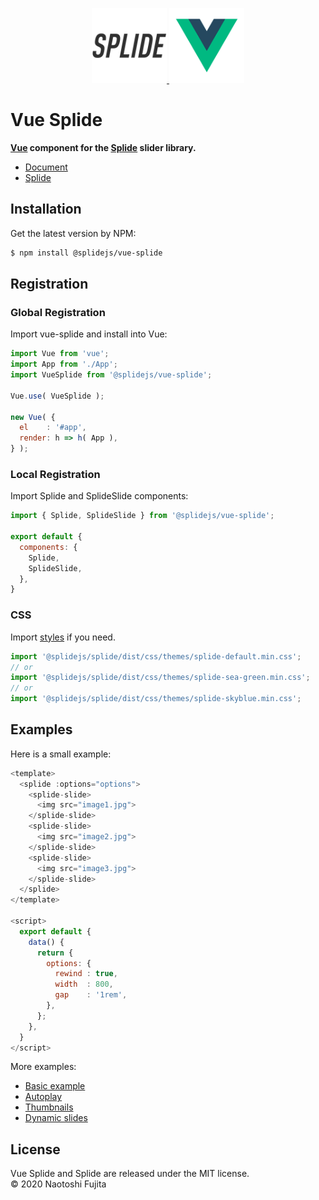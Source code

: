 <p align="center">
    <a href="https://splidejs.com" target="_blank">
        <img width="120px" src="images/splide-logo.png">
    </a>
    <a href="https://vuejs.org/" target="_blank">
        <img width="120px" src="images/vue-logo.png">
    </a>
</p>

# Vue Splide
**[Vue](https://vuejs.org/) component for the [Splide](https://github.com/Splidejs/splide) slider library.**
* [Document](https://splidejs.com/integration-vue-splide/)
* [Splide](https://github.com/Splidejs/splide)

## Installation
Get the latest version by NPM:
```bash
$ npm install @splidejs/vue-splide
```

## Registration
### Global Registration
Import vue-splide and install into Vue:
```javascript
import Vue from 'vue';
import App from './App';
import VueSplide from '@splidejs/vue-splide';

Vue.use( VueSplide );

new Vue( {
  el    : '#app',
  render: h => h( App ),
} );
```

### Local Registration
Import Splide and SplideSlide components:
```javascript
import { Splide, SplideSlide } from '@splidejs/vue-splide';

export default {
  components: {
    Splide,
    SplideSlide,
  },
}
```

### CSS
Import [styles](https://splidejs.com/themes/) if you need.
```javascript
import '@splidejs/splide/dist/css/themes/splide-default.min.css';
// or
import '@splidejs/splide/dist/css/themes/splide-sea-green.min.css';
// or
import '@splidejs/splide/dist/css/themes/splide-skyblue.min.css';
```

## Examples
Here is a small example:
```javascript
<template>
  <splide :options="options">
    <splide-slide>
      <img src="image1.jpg">
    </splide-slide>
    <splide-slide>
      <img src="image2.jpg">
    </splide-slide>
    <splide-slide>
      <img src="image3.jpg">
    </splide-slide>
  </splide>
</template>

<script>
  export default { 
    data() {
      return {
        options: {
          rewind : true,
          width  : 800,
          gap    : '1rem',
        },
      };
    },
  }
</script>
```
More examples:
* [Basic example](https://github.com/Splidejs/vue-splide/blob/master/src/js/examples/components/BasicExample.vue)
* [Autoplay](https://github.com/Splidejs/vue-splide/blob/master/src/js/examples/components/AutoplayExample.vue)
* [Thumbnails](https://github.com/Splidejs/vue-splide/blob/master/src/js/examples/components/ThumbnailsExample.vue)
* [Dynamic slides](https://github.com/Splidejs/vue-splide/blob/master/src/js/examples/components/DynamicSlidesExample.vue)

## License
Vue Splide and Splide are released under the MIT license.  
© 2020 Naotoshi Fujita
